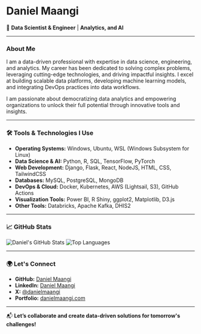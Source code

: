 # Daniel Maangi

🌟 **Data Scientist & Engineer** | **Analytics, and AI**

---

### About Me

I am a data-driven professional with expertise in data science, engineering, and analytics. My career has been dedicated to solving complex problems, leveraging cutting-edge technologies, and driving impactful insights. I excel at building scalable data platforms, developing machine learning models, and integrating DevOps practices into data workflows.

I am passionate about democratizing data analytics and empowering organizations to unlock their full potential through innovative tools and insights.

---

### 🛠️ Tools & Technologies I Use

- **Operating Systems:** Windows, Ubuntu, WSL (Windows Subsystem for Linux)
- **Data Science & AI:** Python, R, SQL, TensorFlow, PyTorch
- **Web Development:** Django, Flask, React, NodeJS, HTML, CSS, TailwindCSS
- **Databases:** MySQL, PostgreSQL, MongoDB
- **DevOps & Cloud:** Docker, Kubernetes, AWS (Lightsail, S3), GitHub Actions
- **Visualization Tools:** Power BI, R Shiny, ggplot2, Matplotlib, D3.js
- **Other Tools:** Databricks, Apache Kafka, DHIS2

---

### 📈 GitHub Stats

![Daniel's GitHub Stats](https://github-readme-stats.vercel.app/api?username=danielmaangi&show_icons=true&theme=radical)
![Top Languages](https://github-readme-stats.vercel.app/api/top-langs/?username=danielmaangi&layout=compact&theme=radical)

---

### 🌍 Let's Connect

- **GitHub:** [Daniel Maangi](https://github.com/your-username)
- **LinkedIn:** [Daniel Maangi](https://www.linkedin.com/in/your-link)
- **X:** [@danielmaangi](https://x.com/danielmaangi)
- **Portfolio:** [danielmaangi.com](https://danielmaangi.com)

---

📬 **Let’s collaborate and create data-driven solutions for tomorrow's challenges!**
